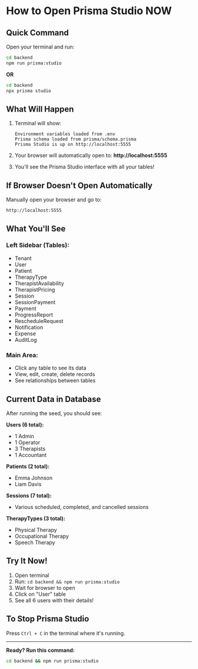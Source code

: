 # How to Open Prisma Studio NOW

## Quick Command

Open your terminal and run:

```bash
cd backend
npm run prisma:studio
```

**OR**

```bash
cd backend
npx prisma studio
```

## What Will Happen

1. Terminal will show:
   ```
   Environment variables loaded from .env
   Prisma schema loaded from prisma/schema.prisma
   Prisma Studio is up on http://localhost:5555
   ```

2. Your browser will automatically open to: **http://localhost:5555**

3. You'll see the Prisma Studio interface with all your tables!

## If Browser Doesn't Open Automatically

Manually open your browser and go to:
```
http://localhost:5555
```

## What You'll See

### Left Sidebar (Tables):
- Tenant
- User  
- Patient
- TherapyType
- TherapistAvailability
- TherapistPricing
- Session
- SessionPayment
- Payment
- ProgressReport
- RescheduleRequest
- Notification
- Expense
- AuditLog

### Main Area:
- Click any table to see its data
- View, edit, create, delete records
- See relationships between tables

## Current Data in Database

After running the seed, you should see:

**Users (6 total):**
- 1 Admin
- 1 Operator
- 3 Therapists
- 1 Accountant

**Patients (2 total):**
- Emma Johnson
- Liam Davis

**Sessions (7 total):**
- Various scheduled, completed, and cancelled sessions

**TherapyTypes (3 total):**
- Physical Therapy
- Occupational Therapy
- Speech Therapy

## Try It Now!

1. Open terminal
2. Run: `cd backend && npm run prisma:studio`
3. Wait for browser to open
4. Click on "User" table
5. See all 6 users with their details!

## To Stop Prisma Studio

Press `Ctrl + C` in the terminal where it's running.

---

**Ready? Run this command:**
```bash
cd backend && npm run prisma:studio
```
